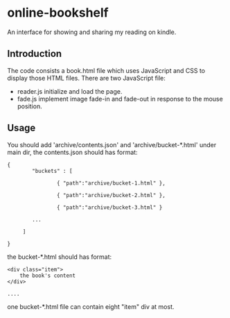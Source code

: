 # online-bookshelf

An interface for showing and sharing my reading on kindle.

## Introduction

The code consists a book.html file which uses JavaScript and CSS to display those HTML files. There are two JavaScript file:

* reader.js initialize and load the page.
* fade.js implement image fade-in and fade-out in response to the mouse position.

## Usage

You should add 'archive/contents.json' and 'archive/bucket-*.html' under main dir, the contents.json should has format:


	{
	        "buckets" : [

	                { "path":"archive/bucket-1.html" },

	                { "path":"archive/bucket-2.html" },

	                { "path":"archive/bucket-3.html" }

			...

	     ]

	}


the bucket-*.html should has format:


    <div class="item">
        the book's content
    </div>

    ....


one bucket-*.html file can contain eight "item" div at most.
